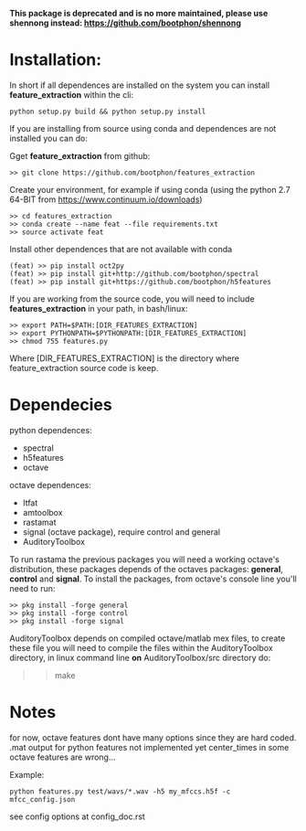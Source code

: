 **This package is deprecated and is no more maintained, 
please use shennong instead: https://github.com/bootphon/shennong**

Installation:
============

In short if all dependences are installed on the system 
you can install **feature_extraction** within the cli:

    python setup.py build && python setup.py install

If you are installing from source using conda  and
dependences are not installed you can do:

Gget **feature_extraction** from github:
```
>> git clone https://github.com/bootphon/features_extraction
```

Create your environment, for example if using conda (using the python 2.7 64-BIT from https://www.continuum.io/downloads)

```
>> cd features_extraction
>> conda create --name feat --file requirements.txt
>> source activate feat
```

Install other dependences that are not available with conda
```
(feat) >> pip install oct2py   
(feat) >> pip install git+http://github.com/bootphon/spectral
(feat) >> pip install git+https://github.com/bootphon/h5features    
```

If you are working from the source code, you will need to 
include **features_extraction** in your path, in bash/linux:

```
>> export PATH=$PATH:[DIR_FEATURES_EXTRACTION]
>> export PYTHONPATH=$PYTHONPATH:[DIR_FEATURES_EXTRACTION]
>> chmod 755 features.py
```
Where [DIR_FEATURES_EXTRACTION] is the directory where feature_extraction source code is keep.

Dependecies
===========

python dependences:

- spectral
- h5features
- octave

octave dependences:

- ltfat
- amtoolbox
- rastamat
- signal (octave package), require control and general
- AuditoryToolbox

To run rastama the previous packages you will need a 
working octave's distribution, these packages depends of 
the octaves packages: **general**, **control** and **signal**.
To install the packages, from octave's console line you'll need
to run:

```
>> pkg install -forge general
>> pkg install -forge control
>> pkg install -forge signal
```

AuditoryToolbox depends on compiled octave/matlab mex files, to 
create these file you will need to compile the files within the 
AuditoryToolbox directory, in linux command line **on** AuditoryToolbox/src
directory do:

>> make 

Notes
=====

for now, octave features dont have many options since they are hard coded.
.mat output for python features not implemented yet
center_times in some octave features are wrong...


Example:
```
python features.py test/wavs/*.wav -h5 my_mfccs.h5f -c mfcc_config.json
```


see config options at config_doc.rst
